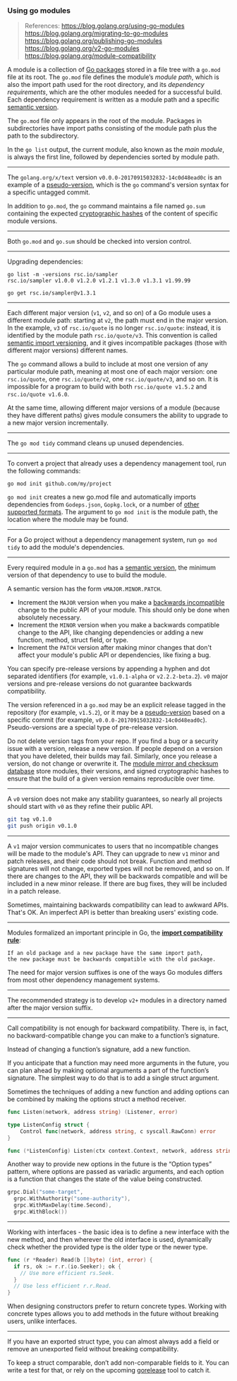 ### Using go modules

> References:
> https://blog.golang.org/using-go-modules
> https://blog.golang.org/migrating-to-go-modules
> https://blog.golang.org/publishing-go-modules
> https://blog.golang.org/v2-go-modules
> https://blog.golang.org/module-compatibility



A module is a collection of [Go packages](https://golang.org/ref/spec#Packages) stored in a file tree with a `go.mod` file at its root. The `go.mod` file defines the module’s *module path*, which is also the import path used for the root directory, and its *dependency requirements*, which are the other modules needed for a successful build. Each dependency requirement is written as a module path and a specific [semantic version](http://semver.org/).

The `go.mod` file only appears in the root of the module. Packages in subdirectories have import paths consisting of the module path plus the path to the subdirectory.

In the `go list` output, the current module, also known as the *main module*, is always the first line, followed by dependencies sorted by module path.

---

The `golang.org/x/text` version `v0.0.0-20170915032832-14c0d48ead0c` is an example of a [pseudo-version](https://golang.org/cmd/go/#hdr-Pseudo_versions), which is the `go` command's version syntax for a specific untagged commit.

In addition to `go.mod`, the `go` command maintains a file named `go.sum` containing the expected [cryptographic hashes](https://golang.org/cmd/go/#hdr-Module_downloading_and_verification) of the content of specific module versions.

---

Both `go.mod` and `go.sum` should be checked into version control.

---

Upgrading dependencies:

```
go list -m -versions rsc.io/sampler
rsc.io/sampler v1.0.0 v1.2.0 v1.2.1 v1.3.0 v1.3.1 v1.99.99

go get rsc.io/sampler@v1.3.1
```

---

Each different major version (`v1`, `v2`, and so on) of a Go module uses a different module path: starting at `v2`, the path must end in the major version. In the example, `v3` of `rsc.io/quote` is no longer `rsc.io/quote`: instead, it is identified by the module path `rsc.io/quote/v3`. This convention is called [semantic import versioning](https://research.swtch.com/vgo-import), and it gives incompatible packages (those with different major versions) different names.

The `go` command allows a build to include at most one version of any particular module path, meaning at most one of each major version: one `rsc.io/quote`, one `rsc.io/quote/v2`, one `rsc.io/quote/v3`, and so on. It is impossible for a program to build with both `rsc.io/quote v1.5.2` and `rsc.io/quote v1.6.0`.

At the same time, allowing different major versions of a module (because they have different paths) gives module consumers the ability to upgrade to a new major version incrementally.

---

The `go mod tidy` command cleans up unused dependencies.

---

To convert a project that already uses a dependency management tool, run the following commands:

```
go mod init github.com/my/project
```

`go mod init` creates a new go.mod file and automatically imports dependencies from `Godeps.json`, `Gopkg.lock`, or a number of [other supported formats](https://go.googlesource.com/go/+/362625209b6cd2bc059b6b0a67712ddebab312d9/src/cmd/go/internal/modconv/modconv.go#9). The argument to `go mod init` is the module path, the location where the module may be found.

---

For a Go project without a dependency management system, run `go mod tidy` to add the module's dependencies.

---

Every required module in a `go.mod` has a [semantic version](https://semver.org), the minimum version of that dependency to use to build the module.

A semantic version has the form `vMAJOR.MINOR.PATCH`.

- Increment the `MAJOR` version when you make a [backwards incompatible](https://golang.org/doc/go1compat) change to the public API of your module. This should only be done when absolutely necessary.
- Increment the `MINOR` version when you make a backwards compatible change to the API, like changing dependencies or adding a new function, method, struct field, or type.
- Increment the `PATCH` version after making minor changes that don't affect your module's public API or dependencies, like fixing a bug.

You can specify pre-release versions by appending a hyphen and dot separated identifiers (for example, `v1.0.1-alpha` or `v2.2.2-beta.2`). `v0` major versions and pre-release versions do not guarantee backwards compatibility.

The version referenced in a `go.mod` may be an explicit release tagged in the repository (for example, `v1.5.2`), or it may be a [pseudo-version](https://golang.org/cmd/go/#hdr-Pseudo_versions) based on a specific commit (for example, `v0.0.0-20170915032832-14c0d48ead0c`). Pseudo-versions are a special type of pre-release version.

Do not delete version tags from your repo. If you find a bug or a security issue with a version, release a new version. If people depend on a version that you have deleted, their builds may fail. Similarly, once you release a version, do not change or overwrite it. The [module mirror and checksum database](https://blog.golang.org/module-mirror-launch) store modules, their versions, and signed cryptographic hashes to ensure that the build of a given version remains reproducible over time.

---

A `v0` version does not make any stability guarantees, so nearly all projects should start with `v0` as they refine their public API.

```bash
git tag v0.1.0
git push origin v0.1.0
```

---

A `v1` major version communicates to users that no incompatible changes will be made to the module's API. They can upgrade to new `v1` minor and patch releases, and their code should not break. Function and method signatures will not change, exported types will not be removed, and so on. If there are changes to the API, they will be backwards compatible and will be included in a new minor release. If there are bug fixes, they will be included in a patch release.

Sometimes, maintaining backwards compatibility can lead to awkward APIs. That's OK. An imperfect API is better than breaking users' existing code.

---

Modules formalized an important principle in Go, the [**import compatibility rule**](https://research.swtch.com/vgo-import):

```
If an old package and a new package have the same import path,
the new package must be backwards compatible with the old package.
```

The need for major version suffixes is one of the ways Go modules differs from most other dependency management systems.

---

The recommended strategy is to develop `v2+` modules in a directory named after the major version suffix.

---

Call compatibility is not enough for backward compatibility. There is,  in fact, no backward-compatible change you can make to a function’s  signature.

Instead of changing a function’s signature, add a new function.

If you anticipate that a function may need more arguments in the future, you can plan ahead by making optional arguments a part of the  function’s signature. The simplest way to do that is to add a single  struct argument.

Sometimes the techniques of adding a new function and adding options can be combined by making the options struct a method receiver.

```go
func Listen(network, address string) (Listener, error)

type ListenConfig struct {
    Control func(network, address string, c syscall.RawConn) error
}

func (*ListenConfig) Listen(ctx context.Context, network, address string) (Listener, error)
```

Another way to provide new options in the future is the “Option types”  pattern, where options are passed as variadic arguments, and each option is a function that changes the state of the value being constructed.

```go
grpc.Dial("some-target",
  grpc.WithAuthority("some-authority"),
  grpc.WithMaxDelay(time.Second),
  grpc.WithBlock())
```

---

Working with interfaces - the basic idea is to define a new interface with the new method, and  then wherever the old interface is used, dynamically check whether the  provided type is the older type or the newer type.

```go
func (r *Reader) Read(b []byte) (int, error) {
  if rs, ok := r.r.(io.Seeker); ok {
    // Use more efficient rs.Seek.
  }
  // Use less efficient r.r.Read.
}
```

When designing constructors prefer to return concrete  types. Working with concrete types allows you to add methods in the  future without breaking users, unlike interfaces.

---

If you have an exported struct type, you can almost always add a field  or remove an unexported field without breaking compatibility.

To keep a struct comparable, don’t add non-comparable fields to it. You can write a test for that, or rely on the upcoming [gorelease](https://pkg.go.dev/golang.org/x/exp/cmd/gorelease?tab=doc) tool to catch it.
